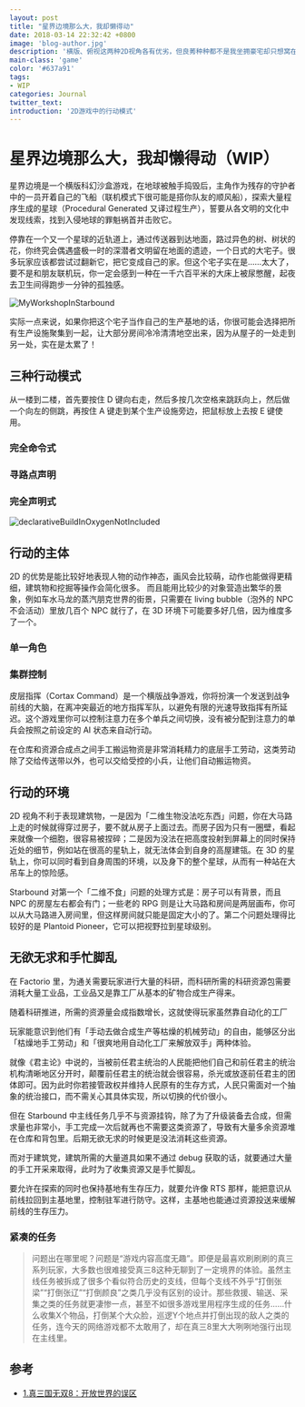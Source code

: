 ```yaml
---
layout: post
title: "星界边境那么大，我却懒得动"
date: 2018-03-14 22:32:42 +0800
image: 'blog-author.jpg'
description: '横版、俯视这两种2D视角各有优劣，但良莠种种都不是我坐拥豪宅却只想窝在小小的工作室里的理由。'
main-class: 'game'
color: '#637a91'
tags:
- WIP
categories: Journal
twitter_text:
introduction: '2D游戏中的行动模式'
---
```

# 星界边境那么大，我却懒得动（WIP）

星界边境是一个横版科幻沙盒游戏，在地球被触手捣毁后，主角作为残存的守护者中的一员开着自己的飞船（联机模式下很可能是搭你队友的顺风船），探索大量程序生成的星球（Procedural Generated 又译过程生产），誓要从各文明的文化中发现线索，找到入侵地球的罪魁祸首并击败它。

停靠在一个又一个星球的近轨道上，通过传送器到达地面，路过异色的树、树状的花，你终究会偶遇盛极一时的深潜者文明留在地面的遗迹，一个日式的大宅子。很多玩家应该都尝试过翻新它，把它变成自己的家。但这个宅子实在是……太大了，要不是和朋友联机玩，你一定会感到一种在一千六百平米的大床上被尿憋醒，起夜去卫生间得跑步一分钟的孤独感。

![MyWorkshopInStarbound](https://raw.githubusercontent.com/linonetwo/linonetwo.github.io/master/assets/img/posts/%E6%87%92%E5%BE%97%E5%8A%A8/starboundhome2.PNG)

实际一点来说，如果你把这个宅子当作自己的生产基地的话，你很可能会选择把所有生产设施聚集到一起，让大部分房间冷冷清清地空出来，因为从屋子的一处走到另一处，实在是太累了！


## 三种行动模式


从一楼到二楼，首先要按住 D 键向右走，然后多按几次空格来跳跃向上，然后做一个向左的侧跳，再按住 A 键走到某个生产设施旁边，把鼠标放上去按 E 键使用。

### 完全命令式

### 寻路点声明

### 完全声明式

![declarativeBuildInOxygenNotIncluded](https://raw.githubusercontent.com/linonetwo/linonetwo.github.io/master/assets/img/posts/%E6%87%92%E5%BE%97%E5%8A%A8/buildinoxygen.jpg)

## 行动的主体

2D 的优势是能比较好地表现人物的动作神态，画风会比较萌，动作也能做得更精细，建筑物和挖掘等操作会简化很多。
而且能用比较少的对象营造出繁华的景象，例如车水马龙的蒸汽朋克世界的街景，只需要在 living bubble（泡外的 NPC 不会活动）里放几百个 NPC 就行了，在 3D 环境下可能要多好几倍，因为维度多了一个。

### 单一角色

### 集群控制

皮层指挥（Cortax Command）是一个横版战争游戏，你将扮演一个发送到战争前线的大脑，在离冲突最近的地方指挥军队，以避免有限的光速导致指挥有所延迟。这个游戏里你可以控制注意力在多个单兵之间切换，没有被分配到注意力的单兵会按照之前设定的 AI 状态来自动行动。

在仓库和资源合成点之间手工搬运物资是非常消耗精力的底层手工劳动，这类劳动除了交给传送带以外，也可以交给受控的小兵，让他们自动搬运物资。

## 行动的环境

2D 视角不利于表现建筑物，一是因为「二维生物没法吃东西」问题，你在大马路上走的时候就得穿过房子，要不就从房子上面过去。而房子因为只有一圈壁，看起来就像一个细胞，很容易被捏碎；二是因为没法在把高度投射到屏幕上的同时保持近处的细节，例如站在很高的星轨上，就无法体会到自身的高屋建瓴。在 3D 的星轨上，你可以同时看到自身周围的环境，以及身下的整个星球，从而有一种站在大吊车上的惊险感。

Starbound 对第一个「二维不食」问题的处理方式是：房子可以有背景，而且 NPC 的房屋左右都会有门；一些老的 RPG 则是让大马路和房间是两层画布，你可以从大马路进入房间里，但这样房间就只能是固定大小的了。第二个问题处理得比较好的是 Plantoid Pioneer，它可以把视野拉到星球级别。

## 无欲无求和手忙脚乱

在 Factorio 里，为通关需要玩家进行大量的科研，而科研所需的科研资源包需要消耗大量工业品，工业品又是靠工厂从基本的矿物合成生产得来。
  
随着科研推进，所需的资源量会成指数增长，这就使得玩家虽然靠自动化的工厂

玩家能意识到他们有「手动去做合成生产等枯燥的机械劳动」的自由，能够区分出「枯燥地手工劳动」和「很爽地用自动化工厂来解放双手」两种体验。

就像《君主论》中说的，当被前任君主统治的人民能把他们自己和前任君主的统治机构清晰地区分开时，颠覆前任君主的统治就会很容易，杀光或放逐前任君主的团体即可。因为此时你若接管政权并维持人民原有的生存方式，人民只需面对一个抽象的统治接口，而不需关心其具体实现，所以切换的代价很小。

但在 Starbound 中主线任务几乎不与资源挂钩，除了为了升级装备去合成，但需求量也非常小，手工完成一次后就再也不需要这类资源了，导致有大量多余资源堆在仓库和背包里。后期无欲无求的时候更是没法消耗这些资源。

而对于建筑党，建筑所需的大量道具如果不通过 debug 获取的话，就要通过大量的手工开采来取得，此时为了收集资源又是手忙脚乱。

要允许在探索的同时也保持基地有生存压力，就要允许像 RTS 那样，能把意识从前线拉回到主基地里，控制驻军进行防守。这样，主基地也能通过资源投送来缓解前线的生存压力。

### 紧凑的任务

> 问题出在哪里呢？问题是“游戏内容高度无趣”。即便是最喜欢刷刷刷的真三系列玩家，大多数也很难接受真三8这种无聊到了一定境界的体验。虽然主线任务被拆成了很多个看似符合历史的支线，但每个支线不外乎“打倒张梁”“打倒张辽”“打倒颜良”之类几乎没有区别的设计。那些救援、输送、采集之类的任务就更凄惨一点，甚至不如很多游戏里用程序生成的任务……什么收集X个物品，打倒某个大众脸，巡逻Y个地点并打倒出现的敌人之类的任务，连今天的网络游戏都不太敢用了，却在真三8里大大咧咧地强行出现在主线里。




## 参考

* [<span id="1">1.真三国无双8：开放世界的误区</span>](https://zhuanlan.zhihu.com/p/35583292)
